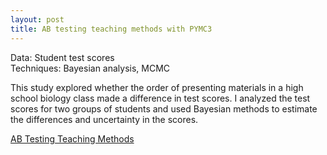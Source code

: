 ```yaml
---
layout: post
title: AB testing teaching methods with PYMC3  
---
```


Data: Student test scores  
Techniques: Bayesian analysis, MCMC

This study explored whether the order of presenting materials in a high school biology class made a difference in test scores. I analyzed the test scores for two groups of students and used Bayesian methods to estimate the differences and uncertainty in the scores.

[AB Testing Teaching Methods](https://github.com/JoomiK/AB-testing-teaching-methods/blob/master/AB_Testing_teaching_methods.ipynb)
